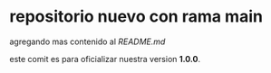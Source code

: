 # repositorio nuevo con rama main

agregando mas contenido al _README.md_

este comit es para oficializar nuestra version **1.0.0**.